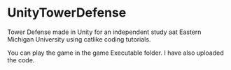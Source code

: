 # UnityTowerDefense
Tower Defense made in Unity for an independent study aat Eastern Michigan University using catlike coding tutorials.

You can play the game in the game Executable folder. I have also uploaded the code.
